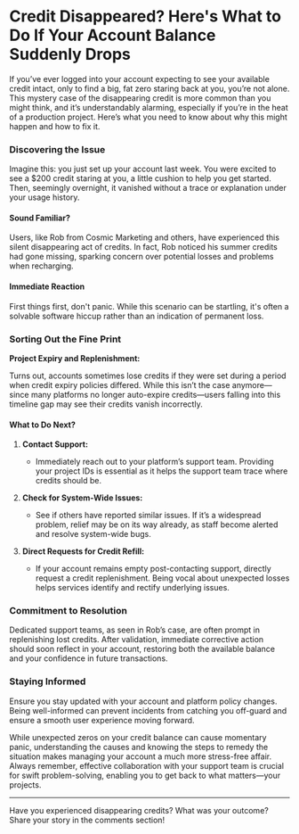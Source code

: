 # Credit Disappeared? Here's What to Do If Your Account Balance Suddenly Drops

If you’ve ever logged into your account expecting to see your available credit intact, only to find a big, fat zero staring back at you, you’re not alone. This mystery case of the disappearing credit is more common than you might think, and it’s understandably alarming, especially if you’re in the heat of a production project. Here’s what you need to know about why this might happen and how to fix it.

### Discovering the Issue

Imagine this: you just set up your account last week. You were excited to see a $200 credit staring at you, a little cushion to help you get started. Then, seemingly overnight, it vanished without a trace or explanation under your usage history.

#### Sound Familiar?

Users, like Rob from Cosmic Marketing and others, have experienced this silent disappearing act of credits. In fact, Rob noticed his summer credits had gone missing, sparking concern over potential losses and problems when recharging. 

#### Immediate Reaction

First things first, don't panic. While this scenario can be startling, it's often a solvable software hiccup rather than an indication of permanent loss.

### Sorting Out the Fine Print

**Project Expiry and Replenishment:**

Turns out, accounts sometimes lose credits if they were set during a period when credit expiry policies differed. While this isn’t the case anymore—since many platforms no longer auto-expire credits—users falling into this timeline gap may see their credits vanish incorrectly.

#### What to Do Next?

1. **Contact Support:**
    - Immediately reach out to your platform’s support team. Providing your project IDs is essential as it helps the support team trace where credits should be.

2. **Check for System-Wide Issues:**
    - See if others have reported similar issues. If it’s a widespread problem, relief may be on its way already, as staff become alerted and resolve system-wide bugs.

3. **Direct Requests for Credit Refill:**
    - If your account remains empty post-contacting support, directly request a credit replenishment. Being vocal about unexpected losses helps services identify and rectify underlying issues.

### Commitment to Resolution

Dedicated support teams, as seen in Rob’s case, are often prompt in replenishing lost credits. After validation, immediate corrective action should soon reflect in your account, restoring both the available balance and your confidence in future transactions.

### Staying Informed

Ensure you stay updated with your account and platform policy changes. Being well-informed can prevent incidents from catching you off-guard and ensure a smooth user experience moving forward.

While unexpected zeros on your credit balance can cause momentary panic, understanding the causes and knowing the steps to remedy the situation makes managing your account a much more stress-free affair. Always remember, effective collaboration with your support team is crucial for swift problem-solving, enabling you to get back to what matters—your projects.

---

Have you experienced disappearing credits? What was your outcome? Share your story in the comments section! 
